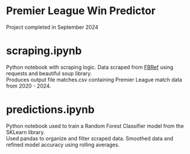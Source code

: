  # Premier League Win Predictor
 Project completed in September 2024

 # scraping.ipynb

 Python notebook with scraping logic. Data scraped from [FBRef](https://fbref.com/en/comps/9/Premier-League-Stats) using requests and beautiful soup library. <br>
 Produces output file matches.csv containing Premier League match data from 2020 - 2024.<br>

 # predictions.ipynb
 Python notebook used to train a Random Forest Classifier model from the SKLearn library. <br>
 Used pandas to organize and filter scraped data. Smoothed data and refined model accuracy using rolling averages.
